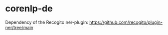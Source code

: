 # corenlp-de

Dependency of the Recogito ner-plugin: https://github.com/recogito/plugin-ner/tree/main